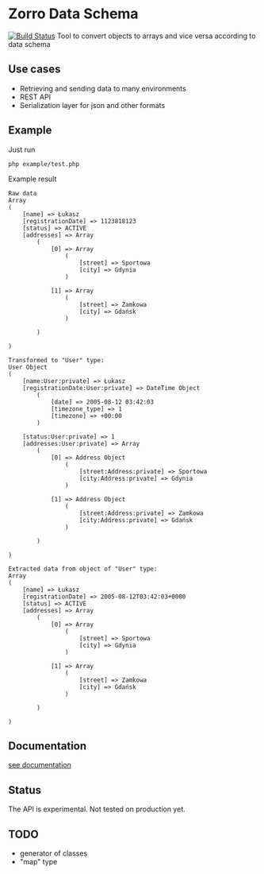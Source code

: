 # Zorro Data Schema

[![Build Status](https://travis-ci.org/wookieb/zorro-data-schema.png?branch=master)](https://travis-ci.org/wookieb/zorro-data-schema)
Tool to convert objects to arrays and vice versa according to data schema

## Use cases
* Retrieving and sending data to many environments
* REST API
* Serialization layer for json and other formats

## Example

Just run
```
php example/test.php
```

Example result
```
Raw data
Array
(
    [name] => Łukasz
    [registrationDate] => 1123818123
    [status] => ACTIVE
    [addresses] => Array
        (
            [0] => Array
                (
                    [street] => Sportowa
                    [city] => Gdynia
                )

            [1] => Array
                (
                    [street] => Zamkowa
                    [city] => Gdańsk
                )

        )

)

Transformed to "User" type:
User Object
(
    [name:User:private] => Łukasz
    [registrationDate:User:private] => DateTime Object
        (
            [date] => 2005-08-12 03:42:03
            [timezone_type] => 1
            [timezone] => +00:00
        )

    [status:User:private] => 1
    [addresses:User:private] => Array
        (
            [0] => Address Object
                (
                    [street:Address:private] => Sportowa
                    [city:Address:private] => Gdynia
                )

            [1] => Address Object
                (
                    [street:Address:private] => Zamkowa
                    [city:Address:private] => Gdańsk
                )

        )

)

Extracted data from object of "User" type:
Array
(
    [name] => Łukasz
    [registrationDate] => 2005-08-12T03:42:03+0000
    [status] => ACTIVE
    [addresses] => Array
        (
            [0] => Array
                (
                    [street] => Sportowa
                    [city] => Gdynia
                )

            [1] => Array
                (
                    [street] => Zamkowa
                    [city] => Gdańsk
                )

        )

)
```

## Documentation
[see documentation](docs/getting_started.md)

## Status
The API is experimental. Not tested on production yet.

## TODO
* generator of classes
* "map" type
